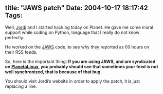 title: "JAWS patch"
Date: 2004-10-17 18:17:42
Tags: 
---
<p>Well, <a href="http://web.archive.org/web/20041018111240/http://www.jordi.net/">Jordi</a> and I started hacking today on Planet. He gave me some moral support while coding on Python, language that I really do not know perfectly.</p>

<p>He worked on the <a href="http://web.archive.org/web/20041018111240/http://jaws-project.sf.net/">JAWS</a> code, to see why they reported  as 00 hours on their RSS feeds.</p>

<p>So, here is the important thing: <strong>If you are using JAWS, and are syndicated on <a href="http://web.archive.org/web/20041018111240/http://www.planetalinux.com.mx/">PlanetaLinux</a>, you probably should see that sometimes your feed is not well synchronized, that is because of that bug</strong>.</p>

<p>You should visit Jordi’s website in order to apply the patch, it is just replacing a line.</p>
